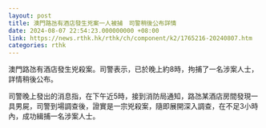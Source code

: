 ```yaml
---
layout: post
title: 澳門路氹有酒店發生兇案一人被捕　司警稍後公布詳情
date: 2024-08-07 22:54:23.000000000 +08:00
link: https://news.rthk.hk/rthk/ch/component/k2/1765216-20240807.htm
categories: rthk
---
```


澳門路氹有酒店發生兇殺案。司警表示，已於晚上約8時，拘捕了一名涉案人士，詳情稍後公布。

司警晚上發出的消息指，在下午近5時，接到消防局通知，路氹某酒店房間發現一具男屍，司警到場調查後，證實是一宗兇殺案，隨即展開深入調查，在不足3小時內，成功緝捕一名涉案人士。
